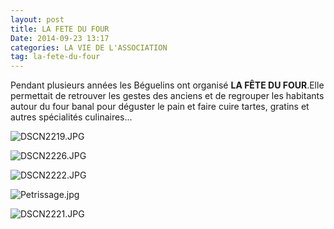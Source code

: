 ```yaml
---
layout: post
title: LA FETE DU FOUR
Date: 2014-09-23 13:17
categories: LA VIE DE L'ASSOCIATION
tag: la-fete-du-four
---
```


Pendant plusieurs années les Béguelins ont organisé **LA FÊTE DU
FOUR**.Elle permettait de retrouver les gestes des anciens et de
regrouper les habitants autour du four banal pour déguster le pain et
faire cuire tartes, gratins et autres spécialités culinaires...

![DSCN2219.JPG]

![DSCN2226.JPG]

![DSCN2222.JPG]

![Petrissage.jpg]

![DSCN2221.JPG]

  [DSCN2219.JPG]: /blog/public/images/FETE_DU_FOUR/.DSCN2219_s.jpg
    "DSCN2219.JPG,"
  [DSCN2226.JPG]: /blog/public/images/FETE_DU_FOUR/.DSCN2226_s.jpg
    "DSCN2226.JPG,"
  [DSCN2222.JPG]: /blog/public/images/FETE_DU_FOUR/.DSCN2222_s.jpg
    "DSCN2222.JPG,"
  [Petrissage.jpg]: /blog/public/images/FETE_DU_FOUR/.Petrissage_s.jpg
    "Petrissage.jpg,"
  [DSCN2221.JPG]: /blog/public/images/FETE_DU_FOUR/.DSCN2221_s.jpg
    "DSCN2221.JPG,"
